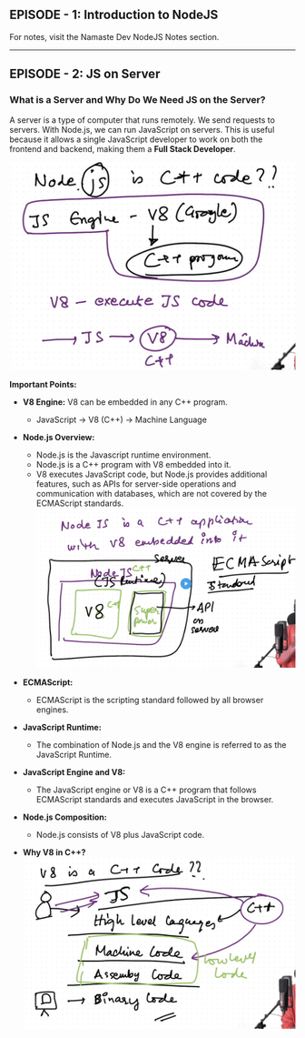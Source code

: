 
## EPISODE - 1: Introduction to NodeJS

For notes, visit the Namaste Dev NodeJS Notes section.

---

## EPISODE - 2: JS on Server

### What is a Server and Why Do We Need JS on the Server?

A server is a type of computer that runs remotely. We send requests to servers. With Node.js, we can run JavaScript on servers. This is useful because it allows a single JavaScript developer to work on both the frontend and backend, making them a **Full Stack Developer**.

![alt text](image-2.png)


**Important Points:**
- **V8 Engine:** V8 can be embedded in any C++ program.
  - JavaScript → V8 (C++) → Machine Language
- **Node.js Overview:**
  - Node.js is the Javascript runtime environment.
  - Node.js is a C++ program with V8 embedded into it.
  - V8 executes JavaScript code, but Node.js provides additional features, such as APIs for server-side operations and communication with databases, which are not covered by the ECMAScript standards.
  ![alt text](image.png)

- **ECMAScript:**
  - ECMAScript is the scripting standard followed by all browser engines.
- **JavaScript Runtime:**
  - The combination of Node.js and the V8 engine is referred to as the JavaScript Runtime.
- **JavaScript Engine and V8:**
  - The JavaScript engine or V8 is a C++ program that follows ECMAScript standards and executes JavaScript in the browser.
- **Node.js Composition:**
  - Node.js consists of V8 plus JavaScript code.
- **Why V8 in C++?**
  ![alt text](image-1.png)
